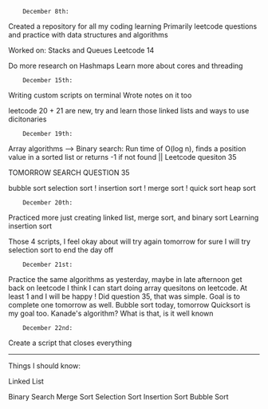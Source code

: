         December 8th:
Created a repository for all my coding learning
Primarily leetcode questions and practice with data structures and algorithms

Worked on:
Stacks and Queues
Leetcode 14

Do more research on Hashmaps
Learn more about cores and threading


        December 15th: 
Writing custom scripts on terminal 
Wrote notes on it too

leetcode 20 + 21 are new, try and learn those linked lists and ways to use dicitonaries

        December 19th:
Array algorithms -->
Binary search: Run time of O(log n), finds a position value in a sorted list or returns -1 if not found || Leetcode quesiton 35

TOMORROW SEARCH QUESTION 35

bubble sort
selection sort !
insertion sort !
merge sort !
quick sort 
heap sort

        December 20th:
Practiced more just creating linked list, merge sort, and binary sort
Learning insertion sort

Those 4 scripts, I feel okay about will try again tomorrow for sure
I will try selection sort to end the day off

        December 21st:
Practice the same algorithms as yesterday, maybe in late afternoon get back on leetcode I think I can start doing array quesitons on leetcode. At least 1 and I will be happy !
Did question 35, that was simple. Goal is to complete one tomorrow as well.
Bubble sort today, tomorrow Quicksort is my goal too.
Kanade's algorithm? What is that, is it well known

        December 22nd:
Create a script that closes everything




-----------------------------------------------------------------------------------------
Things I should know:

Linked List

Binary Search
Merge Sort
Selection Sort
Insertion Sort
Bubble Sort